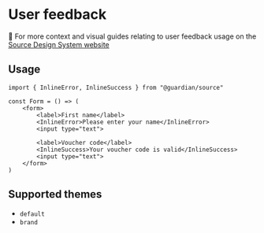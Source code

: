 # User feedback

📣 For more context and visual guides relating to user feedback usage on the [Source Design System website](https://www.theguardian.design/2a1e5182b/p/108ed3--user-feedback/b/3803b4)

## Usage

```tsx
import { InlineError, InlineSuccess } from "@guardian/source"

const Form = () => (
    <form>
        <label>First name</label>
        <InlineError>Please enter your name</InlineError>
        <input type="text">

        <label>Voucher code</label>
        <InlineSuccess>Your voucher code is valid</InlineSuccess>
        <input type="text">
    </form>
)
```

## Supported themes

-   `default`
-   `brand`
